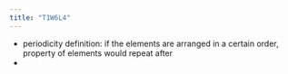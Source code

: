 ```yaml
---
title: "T1W6L4"
---
```


- periodicity definition: if the elements are arranged in a certain order, property of elements would repeat after
-
